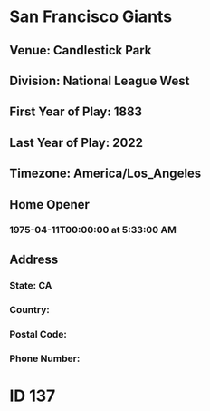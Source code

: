 # San Francisco Giants
## Venue: Candlestick Park
## Division: National League West
## First Year of Play: 1883
## Last Year of Play: 2022
## Timezone: America/Los_Angeles
## Home Opener
### 1975-04-11T00:00:00 at 5:33:00 AM
## Address
### 
### State: CA
### Country: 
### Postal Code: 
### Phone Number: 
# ID 137